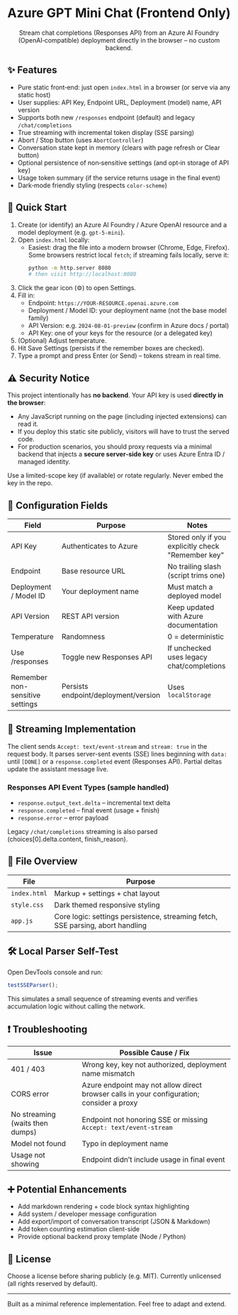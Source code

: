 <div align="center">

# Azure GPT Mini Chat (Frontend Only)

Stream chat completions (Responses API) from an Azure AI Foundry (OpenAI‑compatible) deployment directly in the browser – no custom backend.

</div>

## ✨ Features

- Pure static front‑end: just open `index.html` in a browser (or serve via any static host)
- User supplies: API Key, Endpoint URL, Deployment (model) name, API version
- Supports both new `/responses` endpoint (default) and legacy `/chat/completions`
- True streaming with incremental token display (SSE parsing)
- Abort / Stop button (uses `AbortController`)
- Conversation state kept in memory (clears with page refresh or Clear button)
- Optional persistence of non‑sensitive settings (and opt‑in storage of API key)
- Usage token summary (if the service returns usage in the final event)
- Dark‑mode friendly styling (respects `color-scheme`)

## 🚀 Quick Start

1. Create (or identify) an Azure AI Foundry / Azure OpenAI resource and a model deployment (e.g. `gpt-5-mini`).
2. Open `index.html` locally:
	- Easiest: drag the file into a modern browser (Chrome, Edge, Firefox). Some browsers restrict local `fetch`; if streaming fails locally, serve it:
	  ```bash
	  python -m http.server 8080
	  # then visit http://localhost:8080
	  ```
3. Click the gear icon (⚙️) to open Settings.
4. Fill in:
	- Endpoint: `https://YOUR-RESOURCE.openai.azure.com`
	- Deployment / Model ID: your deployment name (not the base model family)
	- API Version: e.g. `2024-08-01-preview` (confirm in Azure docs / portal)
	- API Key: one of your keys for the resource (or a delegated key)
5. (Optional) Adjust temperature.
6. Hit Save Settings (persists if the remember boxes are checked).
7. Type a prompt and press Enter (or Send) – tokens stream in real time.

## ⚠️ Security Notice

This project intentionally has **no backend**. Your API key is used **directly in the browser**:

- Any JavaScript running on the page (including injected extensions) can read it.
- If you deploy this static site publicly, visitors will have to trust the served code.
- For production scenarios, you should proxy requests via a minimal backend that injects a **secure server‑side key** or uses Azure Entra ID / managed identity.

Use a limited-scope key (if available) or rotate regularly. Never embed the key in the repo.

## 🔧 Configuration Fields

| Field | Purpose | Notes |
|-------|---------|-------|
| API Key | Authenticates to Azure | Stored only if you explicitly check "Remember key" |
| Endpoint | Base resource URL | No trailing slash (script trims one) |
| Deployment / Model ID | Your deployment name | Must match a deployed model |
| API Version | REST API version | Keep updated with Azure documentation |
| Temperature | Randomness | 0 = deterministic |
| Use /responses | Toggle new Responses API | If unchecked uses legacy chat/completions |
| Remember non-sensitive settings | Persists endpoint/deployment/version | Uses `localStorage` |

## 🧵 Streaming Implementation

The client sends `Accept: text/event-stream` and `stream: true` in the request body. It parses server-sent events (SSE) lines beginning with `data:` until `[DONE]` or a `response.completed` event (Responses API). Partial deltas update the assistant message live.

### Responses API Event Types (sample handled)
- `response.output_text.delta` – incremental text delta
- `response.completed` – final event (usage + finish)
- `response.error` – error payload

Legacy `/chat/completions` streaming is also parsed (choices[0].delta.content, finish_reason).

## 📁 File Overview

| File | Purpose |
|------|---------|
| `index.html` | Markup + settings + chat layout |
| `style.css` | Dark themed responsive styling |
| `app.js` | Core logic: settings persistence, streaming fetch, SSE parsing, abort handling |

## 🛠 Local Parser Self-Test

Open DevTools console and run:
```js
testSSEParser();
```
This simulates a small sequence of streaming events and verifies accumulation logic without calling the network.

## ❗ Troubleshooting

| Issue | Possible Cause / Fix |
|-------|----------------------|
| 401 / 403 | Wrong key, key not authorized, deployment name mismatch |
| CORS error | Azure endpoint may not allow direct browser calls in your configuration; consider a proxy |
| No streaming (waits then dumps) | Endpoint not honoring SSE or missing `Accept: text/event-stream` |
| Model not found | Typo in deployment name |
| Usage not showing | Endpoint didn’t include usage in final event |

## ➕ Potential Enhancements

- Add markdown rendering + code block syntax highlighting
- Add system / developer message configuration
- Add export/import of conversation transcript (JSON & Markdown)
- Add token counting estimation client-side
- Provide optional backend proxy template (Node / Python)

## 📝 License

Choose a license before sharing publicly (e.g. MIT). Currently unlicensed (all rights reserved by default).

---
Built as a minimal reference implementation. Feel free to adapt and extend.
